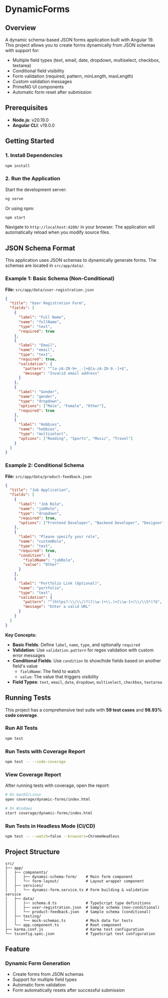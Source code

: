  # DynamicForms
 

## Overview

A dynamic schema-based JSON forms application built with Angular 19. This project allows you to create forms dynamically from JSON schemas with support for:

- Multiple field types (text, email, date, dropdown, multiselect, checkbox, textarea)
- Conditional field visibility
- Form validation (required, pattern, minLength, maxLength)
- Custom validation messages
- PrimeNG UI components
- Automatic form reset after submission

## Prerequisites

- **Node.js**: v20.19.0
- **Angular CLI**: v19.0.0

## Getting Started

### 1. Install Dependencies

```bash
npm install
```

### 2. Run the Application

Start the development server:

```bash
ng serve
```

Or using npm:

```bash
npm start
```

Navigate to `http://localhost:4200/` in your browser. The application will automatically reload when you modify source files.

## JSON Schema Format

This application uses JSON schemas to dynamically generate forms. The schemas are located in `src/app/data/`.

### Example 1: Basic Schema (Non-Conditional)

**File:** `src/app/data/user-registration.json`

```json
{
  "title": "User Registration Form",
  "fields": [
    {
      "label": "Full Name",
      "name": "fullName",
      "type": "text",
      "required": true
    },
    {
      "label": "Email",
      "name": "email",
      "type": "text",
      "required": true,
      "validation": {
        "pattern": "^[a-zA-Z0-9+_.-]+@[a-zA-Z0-9.-]+$",
        "message": "Invalid email address"
      }
    },
    {
      "label": "Gender",
      "name": "gender",
      "type": "dropdown",
      "options": ["Male", "Female", "Other"],
      "required": true
    },
    {
      "label": "Hobbies",
      "name": "hobbies",
      "type": "multiselect",
      "options": ["Reading", "Sports", "Music", "Travel"]
    }
  ]
}
```

### Example 2: Conditional Schema

**File:** `src/app/data/product-feedback.json`

```json
{
  "title": "Job Application",
  "fields": [
    {
      "label": "Job Role",
      "name": "jobRole",
      "type": "dropdown",
      "required": true,
      "options": ["Frontend Developer", "Backend Developer", "Designer", "Other"]
    },
    {
      "label": "Please specify your role",
      "name": "customRole",
      "type": "text",
      "required": true,
      "condition": {
        "fieldName": "jobRole",
        "value": "Other"
      }
    },
    {
      "label": "Portfolio Link (Optional)",
      "name": "portfolio",
      "type": "text",
      "validation": {
        "pattern": "^(https?:\\/\\/)?([\\w-]+\\.)+[\\w-]+(\\/\\S*)?$",
        "message": "Enter a valid URL"
      }
    }
  ]
}
```

**Key Concepts:**
- **Basic Fields**: Define `label`, `name`, `type`, and optionally `required`
- **Validation**: Use `validation.pattern` for regex validation with custom error messages
- **Conditional Fields**: Use `condition` to show/hide fields based on another field's value
  - `fieldName`: The field to watch
  - `value`: The value that triggers visibility
- **Field Types**: `text`, `email`, `date`, `dropdown`, `multiselect`, `checkbox`, `textarea`

## Running Tests

This project has a comprehensive test suite with **59 test cases** and **98.93% code coverage**.

### Run All Tests

```bash
npm test
```

### Run Tests with Coverage Report

```bash
npm test -- --code-coverage
```

### View Coverage Report

After running tests with coverage, open the report:

```bash
# On macOS/Linux
open coverage/dynamic-forms/index.html

# On Windows
start coverage/dynamic-forms/index.html
```

### Run Tests in Headless Mode (CI/CD)

```bash
npm test -- --watch=false --browsers=ChromeHeadless
```

## Project Structure

```
src/
├── app/
│   ├── components/
│   │   ├── dynamic-schema-form/    # Main form component
│   │   └── form-layout/            # Layout wrapper component
│   ├── services/
│   │   └── dynamic-form.service.ts # Form building & validation service
│   ├── data/
│   │   ├── schema.d.ts             # TypeScript type definitions
│   │   ├── user-registration.json  # Sample schema (non-conditional)
│   │   └── product-feedback.json   # Sample schema (conditional)
│   ├── testing/
│   │   └── mock-schemas.ts         # Mock data for tests
│   └── app.component.ts            # Root component
├── karma.conf.js                   # Karma test configuration
└── tsconfig.spec.json              # TypeScript test configuration
```

## Feature

### Dynamic Form Generation
- Create forms from JSON schemas
- Support for multiple field types
- Automatic form validation
- Form automatically resets after successful submission

